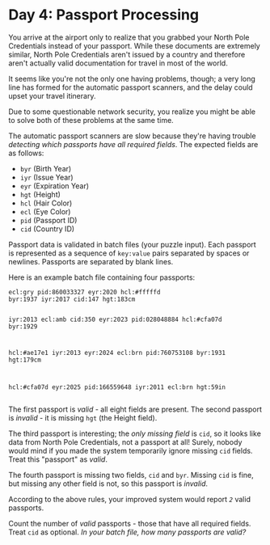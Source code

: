 # Day 4: Passport Processing

<p>You arrive at the airport only to realize that you grabbed your North Pole Credentials instead of your passport. While these documents are extremely similar, North Pole Credentials aren't issued by a country and therefore aren't actually valid documentation for travel in most of the world.</p>
<p>It seems like you're not the only one having problems, though; a very long line has formed for the automatic passport scanners, and the delay could upset your travel itinerary.</p>
<p>Due to some questionable network security, you realize you might be able to solve both of these problems at the same time.</p>
<p>The automatic passport scanners are slow because they're having trouble <em>detecting which passports have all required fields</em>. The expected fields are as follows:</p>
<ul>
<li><code>byr</code> (Birth Year)</li>
<li><code>iyr</code> (Issue Year)</li>
<li><code>eyr</code> (Expiration Year)</li>
<li><code>hgt</code> (Height)</li>
<li><code>hcl</code> (Hair Color)</li>
<li><code>ecl</code> (Eye Color)</li>
<li><code>pid</code> (Passport ID)</li>
<li><code>cid</code> (Country ID)</li>
</ul>
<p>Passport data is validated in batch files (your puzzle input). Each passport is represented as a sequence of <code>key:value</code> pairs separated by spaces or newlines. Passports are separated by blank lines.</p>
<p>Here is an example batch file containing four passports:</p>
<pre><code>ecl:gry pid:860033327 eyr:2020 hcl:#fffffd
byr:1937 iyr:2017 cid:147 hgt:183cm

iyr:2013 ecl:amb cid:350 eyr:2023 pid:028048884
hcl:#cfa07d byr:1929

hcl:#ae17e1 iyr:2013
eyr:2024
ecl:brn pid:760753108 byr:1931
hgt:179cm

hcl:#cfa07d eyr:2025 pid:166559648
iyr:2011 ecl:brn hgt:59in
</code></pre>
<p>The first passport is <em>valid</em> - all eight fields are present. The second passport is <em>invalid</em> - it is missing <code>hgt</code> (the Height field).</p>
<p>The third passport is interesting; the <em>only missing field</em> is <code>cid</code>, so it looks like data from North Pole Credentials, not a passport at all! Surely, nobody would mind if you made the system temporarily ignore missing <code>cid</code> fields.  Treat this "passport" as <em>valid</em>.</p>
<p>The fourth passport is missing two fields, <code>cid</code> and <code>byr</code>. Missing <code>cid</code> is fine, but missing any other field is not, so this passport is <em>invalid</em>.</p>
<p>According to the above rules, your improved system would report <code><em>2</em></code> valid passports.</p>
<p>Count the number of <em>valid</em> passports - those that have all required fields. Treat <code>cid</code> as optional. <em>In your batch file, how many passports are valid?</em></p>
